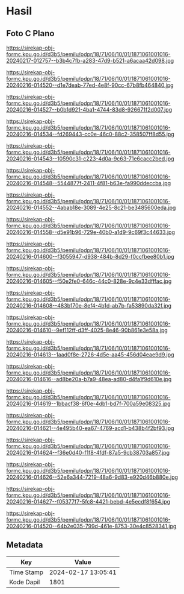 # Hasil

## Foto C Plano

https://sirekap-obj-formc.kpu.go.id/d3b5/pemilu/pdpr/18/71/06/10/01/1871061001016-20240217-012757--b3b4c7fb-a283-47d9-b521-a6acaa42d098.jpg

https://sirekap-obj-formc.kpu.go.id/d3b5/pemilu/pdpr/18/71/06/10/01/1871061001016-20240216-014520--d1e7deab-77ed-4e8f-90cc-67b8fb464840.jpg

https://sirekap-obj-formc.kpu.go.id/d3b5/pemilu/pdpr/18/71/06/10/01/1871061001016-20240216-014527--b0b1d921-4ba1-4744-83d8-926671f2d007.jpg

https://sirekap-obj-formc.kpu.go.id/d3b5/pemilu/pdpr/18/71/06/10/01/1871061001016-20240216-014534--fd269443-cc0e-46c0-88c2-358507ff8d55.jpg

https://sirekap-obj-formc.kpu.go.id/d3b5/pemilu/pdpr/18/71/06/10/01/1871061001016-20240216-014543--10590c31-c223-4d0a-9c63-71e6cacc2bed.jpg

https://sirekap-obj-formc.kpu.go.id/d3b5/pemilu/pdpr/18/71/06/10/01/1871061001016-20240216-014548--5544877f-2411-4f81-b63e-fa990ddeccba.jpg

https://sirekap-obj-formc.kpu.go.id/d3b5/pemilu/pdpr/18/71/06/10/01/1871061001016-20240216-014552--4abab18e-3089-4e25-8c21-be3485600eda.jpg

https://sirekap-obj-formc.kpu.go.id/d3b5/pemilu/pdpr/18/71/06/10/01/1871061001016-20240216-014558--d5e91b96-729e-40b0-a1d9-9c69f3c44633.jpg

https://sirekap-obj-formc.kpu.go.id/d3b5/pemilu/pdpr/18/71/06/10/01/1871061001016-20240216-014600--f3055947-d938-484b-8d29-f0ccfbee80b1.jpg

https://sirekap-obj-formc.kpu.go.id/d3b5/pemilu/pdpr/18/71/06/10/01/1871061001016-20240216-014605--f50e2fe0-646c-44c0-828e-9c4e33dfffac.jpg

https://sirekap-obj-formc.kpu.go.id/d3b5/pemilu/pdpr/18/71/06/10/01/1871061001016-20240216-014608--483b170e-8ef4-4b1d-ab7b-fa53890da32f.jpg

https://sirekap-obj-formc.kpu.go.id/d3b5/pemilu/pdpr/18/71/06/10/01/1871061001016-20240216-014610--9ef112ff-d3ff-4025-8e46-90b861e3e58a.jpg

https://sirekap-obj-formc.kpu.go.id/d3b5/pemilu/pdpr/18/71/06/10/01/1871061001016-20240216-014613--1aad0f8e-2726-4d5e-aa45-456d04eae9d9.jpg

https://sirekap-obj-formc.kpu.go.id/d3b5/pemilu/pdpr/18/71/06/10/01/1871061001016-20240216-014616--ad8be20a-b7a9-48ea-ad80-d4fa1f9d610e.jpg

https://sirekap-obj-formc.kpu.go.id/d3b5/pemilu/pdpr/18/71/06/10/01/1871061001016-20240216-014619--1bbacf38-6f0e-4db1-bd7f-700a59e08325.jpg

https://sirekap-obj-formc.kpu.go.id/d3b5/pemilu/pdpr/18/71/06/10/01/1871061001016-20240216-014621--4e495b40-ea67-4769-acd1-b438b4f2bf93.jpg

https://sirekap-obj-formc.kpu.go.id/d3b5/pemilu/pdpr/18/71/06/10/01/1871061001016-20240216-014624--f36e0d40-f1f8-4fdf-87a5-9cb38703a857.jpg

https://sirekap-obj-formc.kpu.go.id/d3b5/pemilu/pdpr/18/71/06/10/01/1871061001016-20240216-014626--52e6a344-7219-48a6-9d83-e920d46b880e.jpg

https://sirekap-obj-formc.kpu.go.id/d3b5/pemilu/pdpr/18/71/06/10/01/1871061001016-20240216-014627--f05377f7-5fc8-4421-bebd-4e5ecdf8f654.jpg

https://sirekap-obj-formc.kpu.go.id/d3b5/pemilu/pdpr/18/71/06/10/01/1871061001016-20240216-014520--64b2e035-799d-461e-8753-30e4c8528341.jpg


## Metadata

| Key        | Value               |
| ---------- | ------------------- |
| Time Stamp | 2024-02-17 13:05:41 |
| Kode Dapil | 1801                |



